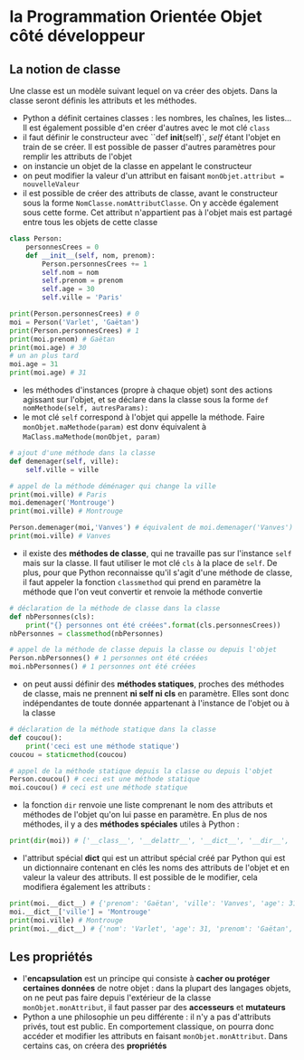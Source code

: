 # la Programmation Orientée Objet côté développeur

## La notion de classe

Une classe est un modèle suivant lequel on va créer des objets. Dans la classe seront définis les attributs et les méthodes.
- Python a définit certaines classes : les nombres, les chaînes, les listes... Il est également possible d'en créer d'autres avec le mot clé `class`
- il faut définir le constructeur avec ``def __init__(self)`, *self* étant l'objet en train de se créer. Il est possible de passer d'autres paramètres pour remplir les attributs de l'objet
- on instancie un objet de la classe en appelant le constructeur
- on peut modifier la valeur d'un attribut en faisant `monObjet.attribut = nouvelleValeur`
- il est possible de créer des attributs de classe, avant le constructeur sous la forme `NomClasse.nomAttributClasse`. On y accède également sous cette forme. Cet attribut n'appartient pas à l'objet mais est partagé entre tous les objets de cette classe

```py
class Person:
    personnesCrees = 0
    def __init__(self, nom, prenom):
        Person.personnesCrees += 1
        self.nom = nom
        self.prenom = prenom
        self.age = 30
        self.ville = 'Paris'

print(Person.personnesCrees) # 0
moi = Person('Varlet', 'Gaëtan')
print(Person.personnesCrees) # 1
print(moi.prenom) # Gaëtan
print(moi.age) # 30
# un an plus tard
moi.age = 31
print(moi.age) # 31
```

- les méthodes d'instances (propre à chaque objet) sont des actions agissant sur l'objet, et se déclare dans la classe sous la forme `def nomMethode(self, autresParams):`
- le mot clé `self` correspond à l'objet qui appelle la méthode. Faire `monObjet.maMethode(param)` est donv équivalent à `MaClass.maMethode(monObjet, param)`

```py
# ajout d'une méthode dans la classe
def demenager(self, ville):
    self.ville = ville

# appel de la méthode déménager qui change la ville
print(moi.ville) # Paris
moi.demenager('Montrouge')
print(moi.ville) # Montrouge

Person.demenager(moi,'Vanves') # équivalent de moi.demenager('Vanves')
print(moi.ville) # Vanves
```

- il existe des **méthodes de classe**, qui ne travaille pas sur l'instance `self` mais sur la classe. Il faut utiliser le mot clé `cls` à la place de `self`. De plus, pour que Python reconnaisse qu'il s'agit d'une méthode de classe, il faut appeler la fonction `classmethod` qui prend en paramètre la méthode que l'on veut convertir et renvoie la méthode convertie
```py
# déclaration de la méthode de classe dans la classe
def nbPersonnes(cls):
    print("{} personnes ont été créées".format(cls.personnesCrees))
nbPersonnes = classmethod(nbPersonnes)

# appel de la méthode de classe depuis la classe ou depuis l'objet
Person.nbPersonnes() # 1 personnes ont été créées
moi.nbPersonnes() # 1 personnes ont été créées
```

- on peut aussi définir des **méthodes statiques**, proches des méthodes de classe, mais ne prennent **ni self ni cls** en paramètre. Elles sont donc indépendantes de toute donnée appartenant à l'instance de l'objet ou à la classe
```py
# déclaration de la méthode statique dans la classe
def coucou():
    print('ceci est une méthode statique')
coucou = staticmethod(coucou)

# appel de la méthode statique depuis la classe ou depuis l'objet
Person.coucou() # ceci est une méthode statique
moi.coucou() # ceci est une méthode statique
```

- la fonction `dir` renvoie une liste comprenant le nom des attributs et méthodes de l'objet qu'on lui passe en paramètre. En plus de nos méthodes, il y a des **méthodes spéciales** utiles à Python :
```py
print(dir(moi)) # ['__class__', '__delattr__', '__dict__', '__dir__', '__doc__', '__eq__', '__format__', '__ge__', '__getattribute__', '__gt__', '__hash__', '__init__', '__le__', '__lt__', '__module__', '__ne__', '__new__', '__reduce__', '__reduce_ex__', '__repr__', '__setattr__', '__sizeof__', '__str__', '__subclasshook__', '__weakref__', 'age', 'coucou', 'demenager', 'nbPersonnes', 'nom', 'personnesCrees', 'prenom', 'ville']
```

- l'attribut spécial **__dict__** qui est un attribut spécial créé par Python qui est un dictionnaire contenant en clés les noms des attributs de l'objet et en valeur la valeur des attributs. Il est possible de le modifier, cela modifiera également les attributs :
```py
print(moi.__dict__) # {'prenom': 'Gaëtan', 'ville': 'Vanves', 'age': 31, 'nom': 'Varlet'}
moi.__dict__['ville'] = 'Montrouge'
print(moi.ville) # Montrouge
print(moi.__dict__) # {'nom': 'Varlet', 'age': 31, 'prenom': 'Gaëtan', 'ville': 'Montrouge'}
```

## Les propriétés

- l'**encapsulation** est un principe qui consiste à **cacher ou protéger certaines données** de notre objet : dans la plupart des langages objets, on ne peut pas faire depuis l'extérieur de la classe `monObjet.monAttribut`, il faut passer par des **accesseurs** et **mutateurs**
- Python a une philosophie un peu différente : il n'y a pas d'attributs privés, tout est public. En comportement classique, on pourra donc accéder et modifier les attributs en faisant `monObjet.monAttribut`. Dans certains cas, on créera des **propriétés**